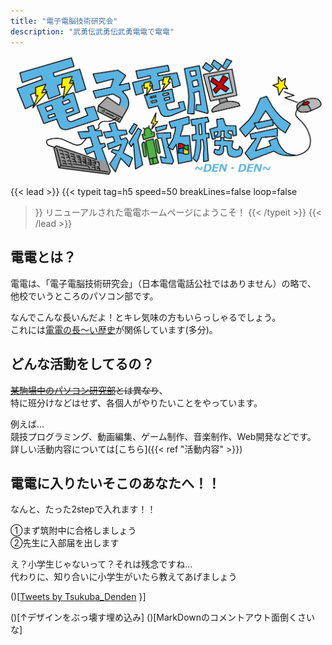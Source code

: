```yaml
---
title: "電子電脳技術研究会"
description: "武勇伝武勇伝武勇電電で電電"
---
```

![logo](img/logo.png)

{{< lead >}}
{{< typeit 
  tag=h5
  speed=50
  breakLines=false
  loop=false
>}}
リニューアルされた電電ホームページにようこそ！
{{< /typeit >}}
{{< /lead >}}

## 電電とは？
電電は、「電子電脳技術研究会」（日本電信電話公社ではありません）の略で、<br>他校でいうところのパソコン部です。

なんでこんな長いんだよ！とキレ気味の方もいらっしゃるでしょう。<br>これには[電電の長～い歴史](posts/history/)が関係しています(多分)。

## どんな活動をしてるの？
~~[某駒場中のパソコン研究部](https://tkpaken.github.io/beginners/)とは異なり~~、<br>特に班分けなどはせず、各個人がやりたいことをやっています。

例えば…<br>競技プログラミング、動画編集、ゲーム制作、音楽制作、Web開発などです。<br>
詳しい活動内容については[こちら]({{< ref "活動内容" >}})

## 電電に入りたいそこのあなたへ！！
なんと、たった2stepで入れます！！

①まず筑附中に合格しましょう
<br>
②先生に入部届を出します

え？小学生じゃないって？それは残念ですね…<br>代わりに、知り合いに小学生がいたら教えてあげましょう

()[<a class="twitter-timeline" data-lang="ja" data-theme="dark" href="https://twitter.com/Tsukuba_Denden?ref_src=twsrc%5Etfw">Tweets by Tsukuba_Denden</a> <script async src="https://platform.twitter.com/widgets.js" charset="utf-8"></script>}]

()[↑デザインをぶっ壊す埋め込み]
()[MarkDownのコメントアウト面倒くさいな]
<!-- これでいっか --> 